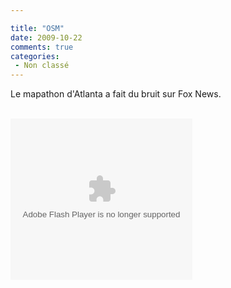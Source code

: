 ```yaml
---

title: "OSM"
date: 2009-10-22
comments: true
categories:
 - Non classé
---
```


<div class='post'>
<p>Le mapathon d'Atlanta a fait du bruit sur Fox News. </p><p><br/><object type="application/x-shockwave-flash" id="video" width="291" height="258.25" data="http://www.myfoxatlanta.com/video/videoplayer.swf"><param value="http://www.myfoxatlanta.com/video/videoplayer.swf" name="movie"/><param value="&skin=MP1ExternalAll-MFL.swf&embed=true&adSrc=http%3A%2F%2Fad%2Edoubleclick%2Enet%2Fadx%2Ftsg%2Ewaga%2Fgood%5Fday%2Fdetail%3Bdcmt%3Dtext%2Fxml%3Bpos%3D%3Btile%3D2%3Bfname%3DOpen%5FStreet%5FMap%5FProject%5F101909%3Bsz%3D320x240%3Bord%3D271360250888392320%3Frand%3D0%2E8571918893139809&flv=http%3A%2F%2Fwww%2Emyfoxatlanta%2Ecom%2Ffeeds%2FoutboundFeed%3FobfType%3DVIDEO%5FPLAYER%5FSMIL%5FFEED%26componentId%3D130827427&img=http%3A%2F%2Fmedia2%2Emyfoxatlanta%2Ecom%2F%2Fphoto%2F2009%2F10%2F19%2F101909%5Fopenmap%5F7a%5F1%5Ftmb0000%5F20091019080605%5F640%5F480%2EJPG&story=http%3A%2F%2Fwww%2Emyfoxatlanta%2Ecom%2Fdpp%2Fgood%5Fday%5Fatl%2FOpen%5FStreet%5FMap%5FProject%5F101909" name="FlashVars"/><param value="all" name="allowNetworking"/><param value="always" name="allowScriptAccess"/></object></p></div>
